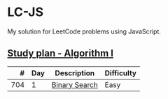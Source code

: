 # LC-JS

My solution for LeetCode problems using JavaScript.

## [Study plan - Algorithm I](https://leetcode.com/study-plan/algorithm)

|   # | Day | Description | Difficulty |
|----:|---|----|:-----------|
| 704 | 1 | [Binary Search](problems/LC704.js) | Easy
